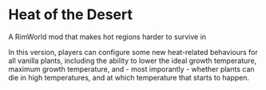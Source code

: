 # Heat of the Desert
A RimWorld mod that makes hot regions harder to survive in

In this version, players can configure some new heat-related behaviours for all vanilla plants, including the ability to lower the ideal growth temperature, maximum growth temperature, and - most imporantly - whether plants can die in high temperatures, and at which temperature that starts to happen.
